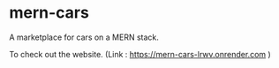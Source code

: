 # mern-cars
A marketplace for cars on a MERN stack.


To check out the website. (Link : https://mern-cars-lrwv.onrender.com )
